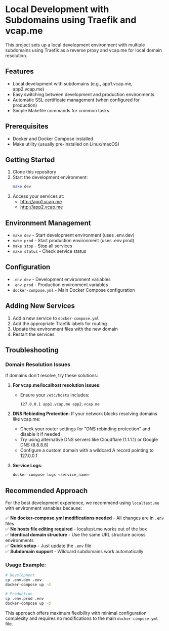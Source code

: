 # Local Development with Subdomains using Traefik and vcap.me

This project sets up a local development environment with multiple subdomains using Traefik as a reverse proxy and vcap.me for local domain resolution.

## Features

- Local development with subdomains (e.g., app1.vcap.me, app2.vcap.me)
- Easy switching between development and production environments
- Automatic SSL certificate management (when configured for production)
- Simple Makefile commands for common tasks

## Prerequisites

- Docker and Docker Compose installed
- Make utility (usually pre-installed on Linux/macOS)

## Getting Started

1. Clone this repository
2. Start the development environment:
   ```bash
   make dev
   ```
3. Access your services at:
   - http://app1.vcap.me
   - http://app2.vcap.me

## Environment Management

- `make dev` - Start development environment (uses .env.dev)
- `make prod` - Start production environment (uses .env.prod)
- `make stop` - Stop all services
- `make status` - Check service status

## Configuration

- `.env.dev` - Development environment variables
- `.env.prod` - Production environment variables
- `docker-compose.yml` - Main Docker Compose configuration

## Adding New Services

1. Add a new service to `docker-compose.yml`
2. Add the appropriate Traefik labels for routing
3. Update the environment files with the new domain
4. Restart the services

## Troubleshooting

### Domain Resolution Issues

If domains don't resolve, try these solutions:

1. **For vcap.me/localhost resolution issues**:
   - Ensure your `/etc/hosts` includes:
     ```
     127.0.0.1 app1.vcap.me app2.vcap.me
     ```

2. **DNS Rebinding Protection**:
   If your network blocks resolving domains like vcap.me:
   - Check your router settings for "DNS rebinding protection" and disable it if needed
   - Try using alternative DNS servers like Cloudflare (1.1.1.1) or Google DNS (8.8.8.8)
   - Configure a custom domain with a wildcard A record pointing to 127.0.0.1

3. **Service Logs**:
   ```bash
   docker-compose logs <service_name>
   ```

## Recommended Approach

For the best development experience, we recommend using `localtest.me` with environment variables because:

✅ **No docker-compose.yml modifications needed** - All changes are in `.env` files  
✅ **No hosts file editing required** - localtest.me works out of the box  
✅ **Identical domain structure** - Use the same URL structure across environments  
✅ **Quick setup** - Just update the `.env` file  
✅ **Subdomain support** - Wildcard subdomains work automatically

### Usage Example:

```bash
# Development
cp .env.dev .env
docker-compose up -d

# Production  
cp .env.prod .env
docker-compose up -d
```

This approach offers maximum flexibility with minimal configuration complexity and requires no modifications to the main `docker-compose.yml` file.